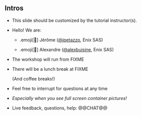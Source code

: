 ## Intros

- This slide should be customized by the tutorial instructor(s).

- Hello! We are:

   - .emoji[🐳] Jérôme ([@jpetazzo](https://twitter.com/jpetazzo), Enix SAS)

   - .emoji[🚁] Alexandre ([@alexbuisine](https://twitter.com/alexbuisine), Enix SAS)

- The workshop will run from FIXME

- There will be a lunch break at FIXME

  (And coffee breaks!)

- Feel free to interrupt for questions at any time

- *Especially when you see full screen container pictures!*

- Live feedback, questions, help: @@CHAT@@
